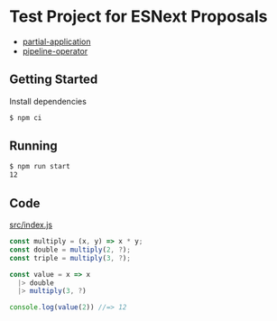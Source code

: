 # Test Project for ESNext Proposals

- [partial-application](https://github.com/tc39/proposal-partial-application)
- [pipeline-operator](https://github.com/tc39/proposal-pipeline-operator)

## Getting Started

Install dependencies

```bash
$ npm ci
```

## Running

```bash
$ npm run start
12
```

## Code

[src/index.js](src/index.js)

```javascript
const multiply = (x, y) => x * y;
const double = multiply(2, ?);
const triple = multiply(3, ?);

const value = x => x
  |> double
  |> multiply(3, ?)

console.log(value(2)) //=> 12
```
